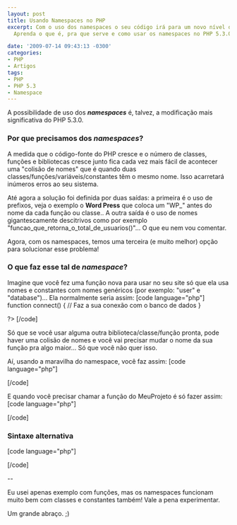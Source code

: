 ```yaml
---
layout: post
title: Usando Namespaces no PHP
excerpt: Com o uso dos namespaces o seu código irá para um novo nível de organização...
  Aprenda o que é, pra que serve e como usar os namespaces no PHP 5.3.0.

date: '2009-07-14 09:43:13 -0300'
categories:
- PHP
- Artigos
tags:
- PHP
- PHP 5.3
- Namespace
---
```

A possibilidade de uso dos <em><strong>namespaces</strong></em> é, talvez, a modificação mais significativa do PHP 5.3.0.

<h3>Por que precisamos dos <em>namespaces</em>?</h3>
A medida que o código-fonte do PHP cresce e o número de classes, funções e bibliotecas cresce junto fica cada vez mais fácil de acontecer uma "colisão de nomes" que é quando duas classes/funções/variáveis/constantes têm o mesmo nome. Isso acarretará inúmeros erros ao seu sistema.

Até agora a solução foi definida por duas saídas: a primeira é o uso de prefixos, veja o exemplo o <strong>Word Press</strong> que coloca um "WP_" antes do nome da cada função ou classe.. A outra saída é o uso de nomes gigantescamente descitrivos como por exemplo "funcao_que_retorna_o_total_de_usuarios()"... O que eu nem vou comentar.

Agora, com os namespaces, temos uma terceira (e muito melhor) opção para solucionar esse problema!

<h3>O que faz esse tal de <em>namespace</em>?</h3>
Imagine que você fez uma função nova para usar no seu site só que ela usa nomes e constantes com nomes genéricos (por exemplo: "user" e "database")... Ela normalmente seria assim:
[code language="php"]
<?php

function connect() {
	// Faz a sua conexão com o banco de dados
}

?>
[/code]

Só que se você usar alguma outra biblioteca/classe/função pronta, pode haver uma colisão de nomes e você vai precisar mudar o nome da sua função pra algo maior... Só que você não quer isso.

Aí, usando a maravilha do namespace, você faz assim:
[code language="php"]
<?php

namespace MeuProjeto;

function connect() {
	// Faz a sua conexão com o banco de dados
}

?>
[/code]

E quando você precisar chamar a função do MeuProjeto é só fazer assim:
[code language="php"]
<?php
	// Inclui o arquivo com a função
	include("conexao-MySQL.php");

	// Chama a função dentro do namespace
	MeuProjeto/connect();
?>
[/code]

<h3>Sintaxe alternativa</h3>

[code language="php"]
<?php

namespace MeuProjeto {

	function connect() {
		// Faz a sua conexão com o banco de dados
	}

}

?>
[/code]

--

Eu usei apenas exemplo com funções, mas os namespaces funcionam muito bem com classes e constantes também! Vale a pena experimentar.

Um grande abraço. ;)


